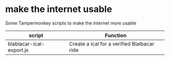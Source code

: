 # make the internet usable
Some Tampermonkey scripts to make the internet more usable

| script  | Function |
| ------------- | ------------- |
| blablacar-ical-export.js | Create a ical for a verified Blalbacar ride |
